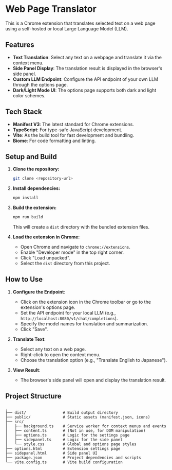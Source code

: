 # Web Page Translator

This is a Chrome extension that translates selected text on a web page using a self-hosted or local Large Language Model (LLM).

## Features

- **Text Translation**: Select any text on a webpage and translate it via the context menu.
- **Side Panel Display**: The translation result is displayed in the browser's side panel.
- **Custom LLM Endpoint**: Configure the API endpoint of your own LLM through the options page.
- **Dark/Light Mode UI**: The options page supports both dark and light color schemes.

## Tech Stack

- **Manifest V3**: The latest standard for Chrome extensions.
- **TypeScript**: For type-safe JavaScript development.
- **Vite**: As the build tool for fast development and bundling.
- **Biome**: For code formatting and linting.

## Setup and Build

1.  **Clone the repository:**
    ```bash
    git clone <repository-url>
    ```

2.  **Install dependencies:**
    ```bash
    npm install
    ```

3.  **Build the extension:**
    ```bash
    npm run build
    ```
    This will create a `dist` directory with the bundled extension files.

4.  **Load the extension in Chrome:**
    - Open Chrome and navigate to `chrome://extensions`.
    - Enable "Developer mode" in the top right corner.
    - Click "Load unpacked".
    - Select the `dist` directory from this project.

## How to Use

1.  **Configure the Endpoint**: 
    - Click on the extension icon in the Chrome toolbar or go to the extension's options page.
    - Set the API endpoint for your local LLM (e.g., `http://localhost:8080/v1/chat/completions`).
    - Specify the model names for translation and summarization.
    - Click "Save".

2.  **Translate Text**:
    - Select any text on a web page.
    - Right-click to open the context menu.
    - Choose the translation option (e.g., "Translate English to Japanese").

3.  **View Result**:
    - The browser's side panel will open and display the translation result.

## Project Structure

```
.
├── dist/                # Build output directory
├── public/              # Static assets (manifest.json, icons)
├── src/
│   ├── background.ts    # Service worker for context menus and events
│   ├── content.ts       # (Not in use, for DOM manipulation)
│   ├── options.ts       # Logic for the settings page
│   ├── sidepanel.ts     # Logic for the side panel
│   └── style.css        # Global and options page styles
├── options.html         # Extension settings page
├── sidepanel.html       # Side panel UI
├── package.json         # Project dependencies and scripts
└── vite.config.ts       # Vite build configuration
```
